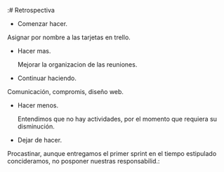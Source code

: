 :# Retrospectiva
- Comenzar hacer.

Asignar por nombre a las tarjetas en trello.


- Hacer mas.
 
  Mejorar la organizacion de las reuniones.
 
 
- Continuar haciendo.

 Comunicación, compromis, diseño web.

- Hacer menos.

  Entendimos que no hay actividades, por el momento que requiera su disminución.

- Dejar de hacer.

Procastinar, aunque  entregamos el primer sprint en el tiempo estipulado concideramos, no posponer nuestras responsabilid.: